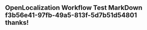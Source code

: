 <properties
ms.topic="hero-topic"
ms.test1="hero-topic"
ms.test2="test"/>

## OpenLocalization Workflow Test MarkDown f3b56e41-97fb-49a5-813f-5d7b51d54801 thanks!

